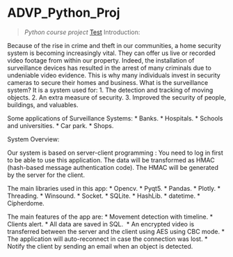 # ADVP_Python_Proj
>_Python course project_
[Test]("main/Alert.py")
Introduction:

Because of the rise in crime and theft in our communities, a home security system is becoming increasingly vital. They can offer us live or recorded video footage from within our property. Indeed, the installation of surveillance devices has resulted in the arrest of many criminals due to undeniable video evidence. This is why many individuals invest in security cameras to secure their homes and business.
What is the surveillance system? 
It is a system used for: 
	1. The detection and tracking of moving objects.
	2. An extra measure of security.
	3. Improved the security of people, buildings, and valuables.

Some applications of Surveillance Systems:
	* Banks.
	* Hospitals.
	* Schools and universities.
	* Car park.
	* Shops.

System Overview:

Our system is based on server-client programming :
You need to log in first to be able to use this application.
The data will be transformed as HMAC (hash-based message authentication code).
The HMAC will be generated by the server for the client.

The main libraries used in this app:
	* Opencv.
	* Pyqt5.
	* Pandas.
	* Plotly.
	* Threading.
	* Winsound.
	* Socket.
	* SQLite.
	* HashLib.
	* datetime.
	* Cipherdome.

The main features of the app are:
	* Movement detection with timeline.
	* Clients alert.
	* All data are saved in SQL. 
	* An encrypted video is transferred between the server and the client using AES using CBC mode.
	* The application will auto-reconnect in case the connection was lost.
	* Notify the client by sending an email when an object is detected.
